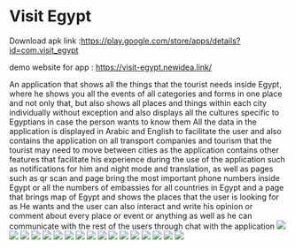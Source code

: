 # Visit Egypt

Download apk link :https://play.google.com/store/apps/details?id=com.visit_egypt

demo website for app : https://visit-egypt.newidea.link/

An application that shows all the things that the tourist needs inside Egypt, where he shows you all the events of all categories and forms in one place and not only that, but also shows all places and things within each city individually without exception and also displays all the cultures specific to Egyptians in case the person wants to know them 
All the data in the application is displayed in Arabic and English to facilitate the user and also contains the application on all transport companies and tourism that the tourist may need to move between cities as the application contains other features that facilitate his experience during the use of the application such as notifications for him and night mode and translation, as well as pages such as qr scan and page bring the most important phone numbers inside Egypt or all the numbers of embassies for all countries in Egypt and a page that brings map of Egypt and shows the places that the user is looking for as He wants and the user can also interact and write his opinion or comment about every place or event or anything as well as he can communicate with the rest of the users through chat with the application 
<img src="https://i.imgur.com/KS7Z7aD.jpg">
	<img src="https://i.imgur.com/LN66ohq.jpg">
	<img src="https://i.imgur.com/jZcMeiZ.jpg">
  <img src="https://i.imgur.com/QMjxRNh.jpg">
	<img src="https://i.imgur.com/ferLHHT.jpg">
	<img src="https://i.imgur.com/VyTmnFG.jpg">
	<img src="https://i.imgur.com/FimuID0.jpg">
  <img src="https://i.imgur.com/13CrPkL.jpg">
  <img src="https://i.imgur.com/sAi696p.jpg">
  <img src="https://i.imgur.com/Qax5jKB.jpg">
  <img src="https://i.imgur.com/s9KrV8s.jpg">
  <img src="https://i.imgur.com/LzbIcgp.jpg">
  <img src="https://i.imgur.com/i6zeGOR.jpg">
  <img src="https://i.imgur.com/cizGNwt.jpg">
  <img src="https://i.imgur.com/rWbF7cN.jpg">
  <img src="https://i.imgur.com/yP7Mtmq.jpg">
  <img src="https://i.imgur.com/AJ3xKmP.jpg">

